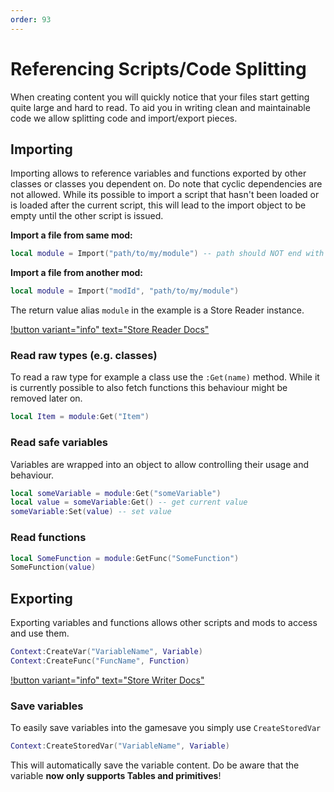 ```yaml
---
order: 93
---
```


# Referencing Scripts/Code Splitting
When creating content you will quickly notice that your files start getting quite large and hard to read. To aid you in writing clean and maintainable code we allow splitting code and import/export pieces.

## Importing
Importing allows to reference variables and functions exported by other classes or classes you dependent on.
Do note that cyclic dependencies are not allowed. While its possible to import a script that hasn't been loaded or is loaded after the current script, this will lead to the import object to be empty until the other script is issued.

**Import a file from same mod:**
```lua
local module = Import("path/to/my/module") -- path should NOT end with .lua
```
**Import a file from another mod:**
```lua
local module = Import("modId", "path/to/my/module")
```
The return value alias `module` in the example is a Store Reader instance.

[!button variant="info" text="Store Reader Docs"](/api/classes/store-reader.md)

### Read raw types (e.g. classes)
To read a raw type for example a class use the `:Get(name)` method. While it is currently possible to also fetch functions this behaviour might be removed later on.

```lua
local Item = module:Get("Item")

```

### Read safe variables
Variables are wrapped into an object to allow controlling their usage and behaviour.

```lua
local someVariable = module:Get("someVariable")
local value = someVariable:Get() -- get current value
someVariable:Set(value) -- set value
```
### Read functions

```lua
local SomeFunction = module:GetFunc("SomeFunction")
SomeFunction(value)
```

## Exporting
Exporting variables and functions allows other scripts and mods to access and use them.

```lua
Context:CreateVar("VariableName", Variable)
Context:CreateFunc("FuncName", Function)
```

[!button variant="info" text="Store Writer Docs"](/api/classes/store-writer.md)

### Save variables
To easily save variables into the gamesave you simply use `CreateStoredVar`
```lua
Context:CreateStoredVar("VariableName", Variable)
```
This will automatically save the variable content. Do be aware that the variable **now only supports Tables and primitives**!